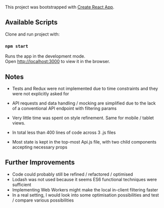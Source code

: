 This project was bootstrapped with [Create React App](https://github.com/facebook/create-react-app).

## Available Scripts

Clone and run project with:

### `npm start`

Runs the app in the development mode.<br />
Open [http://localhost:3000](http://localhost:3000) to view it in the browser.


## Notes

- Tests and Redux were not implemented due to time constraints and they were not explicitly asked for
- API requests and data handling / mocking are simplified due to the lack of a conventional API endpoint with filtering params
- Very little time was spent on style refinement. Same for mobile / tablet views.

- In total less than 400 lines of code across 3 .js files
- Most state is kept in the top-most Api.js file, with two child components accepting necessary props

## Further Improvements

- Code could probably still be refined / refactored / optimised
- Lodash was not used because it seems ES6 functional techniques were sufficient
- Implementing Web Workers might make the local in-client filtering faster
- In a real setting, I would look into some optimisation possibilities and test / compare various possibilities
